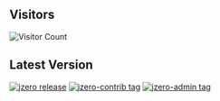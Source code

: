## Visitors

![Visitor Count](https://profile-counter.glitch.me/jzero-io/count.svg)

## Latest Version

[![jzero release](https://img.shields.io/github/release/jzero-io/jzero.svg?style=flat-square&label=jzero)](https://github.com/jzero-io/jzero/releases/latest)
[![jzero-contrib tag](https://img.shields.io/github/v/tag/jzero-io/jzero-contrib?style=flat-square&label=jzero-contrib)](https://github.com/jzero-io/jzero-contrib/tags)
[![jzero-admin tag](https://img.shields.io/github/v/tag/jzero-io/jzero-admin?style=flat-square&label=jzero-admin)](https://github.com/jzero-io/jzero-admin/tags)

